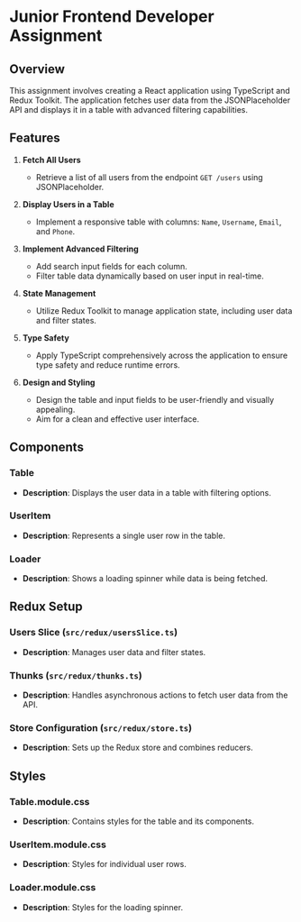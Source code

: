 # Junior Frontend Developer Assignment

## Overview

This assignment involves creating a React application using TypeScript and Redux Toolkit. The application fetches user data from the JSONPlaceholder API and displays it in a table with advanced filtering capabilities.

## Features

1. **Fetch All Users**
   - Retrieve a list of all users from the endpoint `GET /users` using JSONPlaceholder.
   
2. **Display Users in a Table**
   - Implement a responsive table with columns: `Name`, `Username`, `Email`, and `Phone`.

3. **Implement Advanced Filtering**
   - Add search input fields for each column.
   - Filter table data dynamically based on user input in real-time.

4. **State Management**
   - Utilize Redux Toolkit to manage application state, including user data and filter states.

5. **Type Safety**
   - Apply TypeScript comprehensively across the application to ensure type safety and reduce runtime errors.

6. **Design and Styling**
   - Design the table and input fields to be user-friendly and visually appealing.
   - Aim for a clean and effective user interface.
  
## Components

### Table
- **Description**: Displays the user data in a table with filtering options.

### UserItem
- **Description**: Represents a single user row in the table.

### Loader
- **Description**: Shows a loading spinner while data is being fetched.

## Redux Setup

### Users Slice (`src/redux/usersSlice.ts`)
- **Description**: Manages user data and filter states.

### Thunks (`src/redux/thunks.ts`)
- **Description**: Handles asynchronous actions to fetch user data from the API.

### Store Configuration (`src/redux/store.ts`)
- **Description**: Sets up the Redux store and combines reducers.

## Styles

### Table.module.css
- **Description**: Contains styles for the table and its components.

### UserItem.module.css
- **Description**: Styles for individual user rows.

### Loader.module.css
- **Description**: Styles for the loading spinner.
